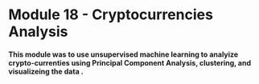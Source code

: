 # Module 18 - Cryptocurrencies Analysis

#### This module was to use unsupervised machine learning to analyize crypto-currenties using Principal Component Analysis, clustering, and visualizeing the data .
